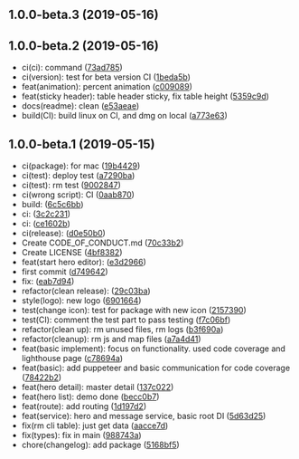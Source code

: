 ## 1.0.0-beta.3 (2019-05-16)




## 1.0.0-beta.2 (2019-05-16)

* ci(ci): command ([73ad785](https://github.com/dreambo8563/angular-electron-hero/commit/73ad785))
* ci(version): test for beta version CI ([1beda5b](https://github.com/dreambo8563/angular-electron-hero/commit/1beda5b))
* feat(animation): percent animation ([c009089](https://github.com/dreambo8563/angular-electron-hero/commit/c009089))
* feat(sticky header): table header sticky, fix table height ([5359c9d](https://github.com/dreambo8563/angular-electron-hero/commit/5359c9d))
* docs(readme): clean ([e53aeae](https://github.com/dreambo8563/angular-electron-hero/commit/e53aeae))
* build(CI): build linux on CI, and dmg on local ([a773e63](https://github.com/dreambo8563/angular-electron-hero/commit/a773e63))



## 1.0.0-beta.1 (2019-05-15)

* ci(package): for mac ([19b4429](https://github.com/dreambo8563/angular-electron-hero/commit/19b4429))
* ci(test): deploy test ([a7290ba](https://github.com/dreambo8563/angular-electron-hero/commit/a7290ba))
* ci(test): rm test ([9002847](https://github.com/dreambo8563/angular-electron-hero/commit/9002847))
* ci(wrong script): CI ([0aab870](https://github.com/dreambo8563/angular-electron-hero/commit/0aab870))
* build: ([6c5c6bb](https://github.com/dreambo8563/angular-electron-hero/commit/6c5c6bb))
* ci: ([3c2c231](https://github.com/dreambo8563/angular-electron-hero/commit/3c2c231))
* ci: ([ce1602b](https://github.com/dreambo8563/angular-electron-hero/commit/ce1602b))
* ci(release): ([d0e50b0](https://github.com/dreambo8563/angular-electron-hero/commit/d0e50b0))
* Create CODE_OF_CONDUCT.md ([70c33b2](https://github.com/dreambo8563/angular-electron-hero/commit/70c33b2))
* Create LICENSE ([4bf8382](https://github.com/dreambo8563/angular-electron-hero/commit/4bf8382))
* feat(start hero editor): ([e3d2966](https://github.com/dreambo8563/angular-electron-hero/commit/e3d2966))
* first commit ([d749642](https://github.com/dreambo8563/angular-electron-hero/commit/d749642))
* fix: ([eab7d94](https://github.com/dreambo8563/angular-electron-hero/commit/eab7d94))
* refactor(clean release): ([29c03ba](https://github.com/dreambo8563/angular-electron-hero/commit/29c03ba))
* style(logo): new logo ([6901664](https://github.com/dreambo8563/angular-electron-hero/commit/6901664))
* test(change icon): test for package with new icon ([2157390](https://github.com/dreambo8563/angular-electron-hero/commit/2157390))
* test(CI): comment the test part to pass testing ([f7c06bf](https://github.com/dreambo8563/angular-electron-hero/commit/f7c06bf))
* refactor(clean up): rm unused files, rm logs ([b3f690a](https://github.com/dreambo8563/angular-electron-hero/commit/b3f690a))
* refactor(cleanup): rm js and map files ([a7a4d41](https://github.com/dreambo8563/angular-electron-hero/commit/a7a4d41))
* feat(basic implement): focus on functionality. used code coverage and lighthouse page ([c78694a](https://github.com/dreambo8563/angular-electron-hero/commit/c78694a))
* feat(basic): add puppeteer and basic communication for code coverage ([78422b2](https://github.com/dreambo8563/angular-electron-hero/commit/78422b2))
* feat(hero detail): master detail ([137c022](https://github.com/dreambo8563/angular-electron-hero/commit/137c022))
* feat(hero list): demo done ([becc0b7](https://github.com/dreambo8563/angular-electron-hero/commit/becc0b7))
* feat(route): add routing ([1d197d2](https://github.com/dreambo8563/angular-electron-hero/commit/1d197d2))
* feat(service): hero and message service, basic root DI ([5d63d25](https://github.com/dreambo8563/angular-electron-hero/commit/5d63d25))
* fix(rm cli table): just get data ([aacce7d](https://github.com/dreambo8563/angular-electron-hero/commit/aacce7d))
* fix(types): fix in main ([988743a](https://github.com/dreambo8563/angular-electron-hero/commit/988743a))
* chore(changelog): add package ([5168bf5](https://github.com/dreambo8563/angular-electron-hero/commit/5168bf5))



